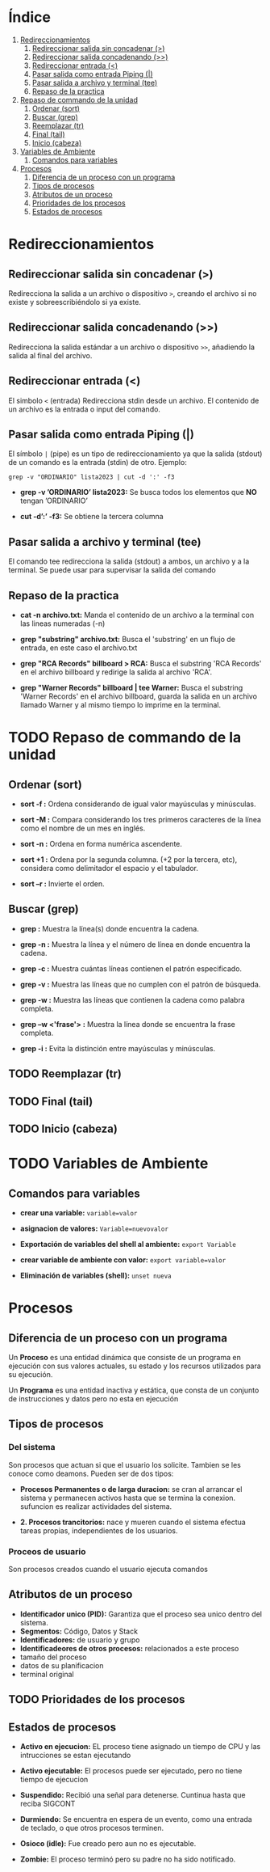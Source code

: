 
# &Iacute;ndice

1.  [Redireccionamientos](#org5983d95)
    1.  [Redireccionar salida sin concadenar (>)](#orgc94a8f1)
    2.  [Redireccionar salida concadenando (>>)](#orgbf98e9f)
    3.  [Redireccionar entrada (<)](#org6d47cc0)
    4.  [Pasar salida como entrada Piping (|)](#org21dd692)
    5.  [Pasar salida a archivo y terminal (tee)](#org1d04b0e)
    6.  [Repaso de la practica](#org6bce52f)
2.  [Repaso de commando de la unidad](#orge45148a)
    1.  [Ordenar (sort)](#org99956d1)
    2.  [Buscar (grep)](#org1c911ea)
    3.  [Reemplazar (tr)](#orgcfb89aa)
    4.  [Final (tail)](#org0ddd11d)
    5.  [Inicio (cabeza)](#orgd90a63a)
3.  [Variables de Ambiente](#org8ec6eaa)
    1.  [Comandos para variables](#org52ab112)
4.  [Procesos](#orgb9ae728)
    1.  [Diferencia de un proceso con un programa](#org184adce)
    2.  [Tipos de procesos](#org6645cff)
    3.  [Atributos de un proceso](#org9c534ef)
    4.  [Prioridades de los procesos](#org6d9b1b6)
    5.  [Estados de procesos](#org8346898)



<a id="org5983d95"></a>

# Redireccionamientos


<a id="orgc94a8f1"></a>

## Redireccionar salida sin concadenar (>)

Redirecciona la salida a un archivo o dispositivo `>`, creando el archivo
si no existe y sobreescribiéndolo si ya existe.


<a id="orgbf98e9f"></a>

## Redireccionar salida concadenando (>>)

Redirecciona la salida estándar a un archivo o dispositivo `>>`, añadiendo
la salida al final del archivo.


<a id="org6d47cc0"></a>

## Redireccionar entrada (<)

El simbolo `<` (entrada) Redirecciona stdin desde un archivo. El
contenido de un archivo es la entrada o input del comando. 


<a id="org21dd692"></a>

## Pasar salida como entrada Piping (|)

El símbolo `|` (pipe) es un tipo de redireccionamiento ya que la salida
(stdout) de un comando es la entrada (stdin) de otro. Ejemplo:

    grep -v "ORDINARIO" lista2023 | cut -d ':' -f3 

-   **grep -v ’ORDINARIO’ lista2023:** Se busca todos los elementos que **NO**
    tengan ’ORDINARIO’

-   **cut -d’:’ -f3:** Se obtiene la tercera columna


<a id="org1d04b0e"></a>

## Pasar salida a archivo y terminal (tee)

El comando tee redirecciona la salida (stdout) a ambos, un archivo y a
la terminal. Se puede usar para supervisar la salida del comando


<a id="org6bce52f"></a>

## Repaso de la practica

-   **cat -n archivo.txt:** Manda el contenido de un archivo a la terminal
    con las lineas numeradas (-n)

-   **grep "substring" archivo.txt:** Busca el 'substring' en un flujo de
    entrada, en este caso el archivo.txt

-   **grep "RCA Records" billboard > RCA:** Busca el substring 'RCA
    Records' en el archivo billboard y redirige la salida al archivo
    'RCA'.

-   **grep "Warner Records" billboard | tee Warner:** Busca el substring
    'Warner Records' en el archivo billboard, guarda la salida en un
    archivo llamado Warner y al mismo tiempo lo imprime en la terminal.


<a id="orge45148a"></a>

# TODO Repaso de commando de la unidad


<a id="org99956d1"></a>

## Ordenar (sort)

-   **sort -f <archivo>:** Ordena considerando de igual valor mayúsculas y minúsculas.

-   **sort -M <archivo>:** Compara considerando los tres primeros caracteres de la línea como
    el nombre de un mes en inglés.

-   **sort -n <archivo>:** Ordena en forma numérica ascendente.

-   **sort +1 <archivo>:** Ordena por la segunda columna. (+2 por la tercera, etc), considera
    como delimitador el espacio y el tabulador.

-   **sort –r <archivo>:** Invierte el orden.


<a id="org1c911ea"></a>

## Buscar (grep)

-   **grep <cadena> <archivo>:** Muestra la línea(s) donde encuentra la cadena.

-   **grep -n <cadena> <archivo>:** Muestra la línea y el número de línea en donde encuentra la cadena.

-   **grep -c <cadena> <archivo>:** Muestra cuántas líneas contienen el patrón especificado.

-   **grep -v <cadena> <archivo>:** Muestra las líneas que no cumplen con el patrón de búsqueda.

-   **grep -w <cadena> <archivo>:** Muestra las líneas que contienen la cadena como palabra completa.

-   **grep –w <'frase'> <archivo>:** Muestra la línea donde se encuentra la frase completa.

-   **grep -i <cadena><archivo>:** Evita la distinción entre mayúsculas y minúsculas.


<a id="orgcfb89aa"></a>

## TODO Reemplazar (tr)


<a id="org0ddd11d"></a>

## TODO Final (tail)


<a id="orgd90a63a"></a>

## TODO Inicio (cabeza)


<a id="org8ec6eaa"></a>

# TODO Variables de Ambiente


<a id="org52ab112"></a>

## Comandos para variables

-   **crear una variable:** `variable=valor`

-   **asignacion de valores:** `Variable=nuevovalor`

-   **Exportación de variables del shell al ambiente:** `export Variable`

-   **crear variable de ambiente con valor:** `export variable=valor`

-   **Eliminación de variables (shell):** `unset nueva`


<a id="orgb9ae728"></a>

# Procesos


<a id="org184adce"></a>

## Diferencia de un proceso con un programa

Un **Proceso** es una entidad dinámica que consiste de un programa en
ejecución con sus valores actuales, su estado y los recursos
utilizados para su ejecución. 

Un **Programa** es una entidad inactiva y estática, que consta de un
conjunto de instrucciones y datos pero no esta en ejecución


<a id="org6645cff"></a>

## Tipos de procesos


### Del sistema

Son procesos que actuan si que el usuario los solicite. Tambien se les
conoce como deamons. Pueden ser de dos tipos:

-   **Procesos Permanentes o de larga duracion:** se cran al arrancar el
    sistema y permanecen activos hasta que se termina la
    conexion. sufuncion es realizar actividades del sistema.

-   **2. Procesos trancitorios:** nace y mueren cuando el sistema efectua
    tareas propias, independientes de los usuarios.


### Proceos de usuario

Son procesos creados cuando el usuario ejecuta comandos


<a id="org9c534ef"></a>

## Atributos de un proceso

-   **Identificador unico (PID):** Garantiza que el proceso sea unico
    dentro del sistema.
-   **Segmentos:** Código, Datos y Stack
-   **Identificadores:** de usuario y grupo
-   **Identificadeores de otros procesos:** relacionados a este proceso
-   tamaño del proceso
-   datos de su planificacion
-   terminal original


<a id="org6d9b1b6"></a>

## TODO Prioridades de los procesos


<a id="org8346898"></a>

## Estados de procesos

-   **Activo en ejecucion:** EL proceso tiene asignado un tiempo
    de CPU y las intrucciones se estan ejecutando

-   **Activo ejecutable:** El procesos puede ser ejecutado, pero no tiene
    tiempo de ejecucion

-   **Suspendido:** Recibió una señal para detenerse. Cuntinua hasta que
    reciba SIGCONT

-   **Durmiendo:** Se encuentra en espera de un evento, como una entrada
    de teclado, o que otros procesos terminen.

-   **Osioco (idle):** Fue creado pero aun no es ejecutable.

-   **Zombie:** El proceso terminó pero su padre no ha sido notificado.

